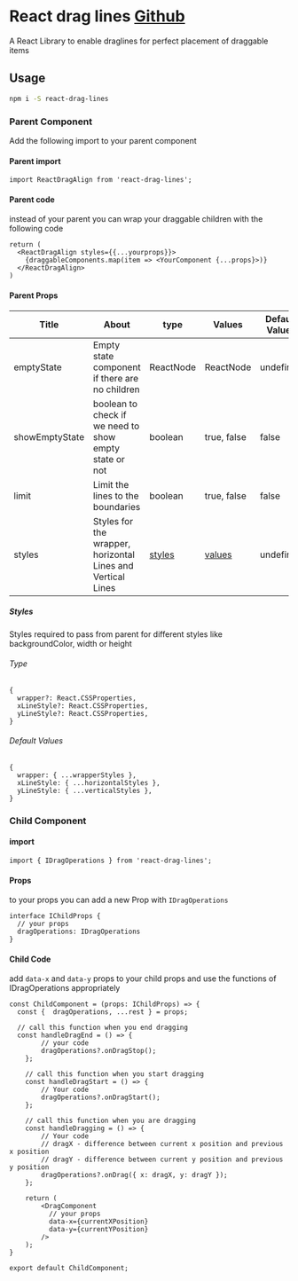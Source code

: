 # React drag lines [Github](https://github.com/KarrthikReddyChinasani/react-drag-align)

A React Library to enable draglines for perfect placement of draggable items

## Usage

```bash
npm i -S react-drag-lines
```

### Parent Component

Add the following import to your parent component

#### Parent import

```tsx
import ReactDragAlign from 'react-drag-lines';
```

#### Parent code

instead of your parent you can wrap your draggable children with the following code

```tsx
return (
  <ReactDragAlign styles={{...yourprops}}>
    {draggableComponents.map(item => <YourComponent {...props}>)}
  </ReactDragAlign>
)
```

#### Parent Props

| Title            | About                     | type                                |    Values              | Default Values |
| --------------- | ------------------------- | ----------------------------------- | ---------------------- | ---------- |
| emptyState      | Empty state component if there are no children | ReactNode       | ReactNode| undefined |
| showEmptyState  | boolean to check if we need to show empty state or not | boolean      | true, false | false |
| limit           | Limit the lines to the boundaries | boolean                        | true, false | false |
| styles          | Styles for the wrapper, horizontal Lines and Vertical Lines  | [styles](#styles) | [values](#default-values)  | undefined |

##### Styles

Styles required to pass from parent for different styles like backgroundColor, width or height

###### Type

```tsx
{
  wrapper?: React.CSSProperties,
  xLineStyle?: React.CSSProperties,
  yLineStyle?: React.CSSProperties,
}
```

###### Default Values

```tsx
{
  wrapper: { ...wrapperStyles },
  xLineStyle: { ...horizontalStyles },
  yLineStyle: { ...verticalStyles },
}
```

### Child Component

#### import

```tsx
import { IDragOperations } from 'react-drag-lines';
```

#### Props

to your props you can add a new Prop with `IDragOperations`

```tsx
interface IChildProps {
  // your props
  dragOperations: IDragOperations
}
```

#### Child Code

add `data-x` and `data-y` props to your child props and use the functions of IDragOperations appropriately

```tsx
const ChildComponent = (props: IChildProps) => {
  const {  dragOperations, ...rest } = props;

  // call this function when you end dragging
  const handleDragEnd = () => {
        // your code
        dragOperations?.onDragStop();
    };

    // call this function when you start dragging
    const handleDragStart = () => {
        // Your code
        dragOperations?.onDragStart();
    };

    // call this function when you are dragging
    const handleDragging = () => {
        // Your code
        // dragX - difference between current x position and previous x position
        // dragY - difference between current y position and previous y position
        dragOperations?.onDrag({ x: dragX, y: dragY });
    };

    return (
        <DragComponent
          // your props
          data-x={currentXPosition}
          data-y={currentYPosition}
        />
    );
}

export default ChildComponent;
```
